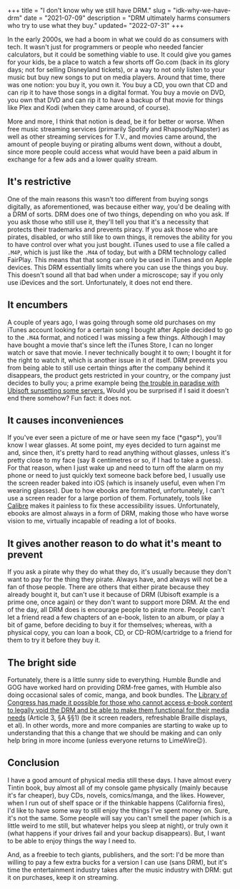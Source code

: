 +++
title = "I don't know why we still have DRM."
slug = "idk-why-we-have-drm"
date = "2021-07-09"
description = "DRM ultimately harms consumers who try to use what they buy."
updated= "2022-07-31"
+++

In the early 2000s, we had a boom in what we could do as consumers with tech. It wasn't just for programmers or people who needed fancier calculators, but it could be something viable to use. It could give you games for your kids, be a place to watch a few shorts off Go.com (back in its glory days; not for selling Disneyland tickets), or a way to not only listen to your music but buy new songs to put on media players. Around that time, there was one notion: you buy it, you own it. You buy a CD, you own that CD and can rip it to have those songs in a digital format. You buy a movie on DVD, you own that DVD and can rip it to have a backup of that movie for things like Plex and Kodi (when they came around, of course).

More and more, I think that notion is dead, be it for better or worse. When free music streaming services (primarily Spotify and Rhapsody/Napster) as well as other streaming services for T.V., and movies came around, the amount of people buying or pirating albums went down, without a doubt, since more people could access what would have been a paid album in exchange for a few ads and a lower quality stream.

## It's restrictive
One of the main reasons this wasn't too different from buying songs digitally, as aforementioned, was because either way, you'd be dealing with a DRM of sorts. DRM does one of two things, depending on who you ask. If you ask those who still use it, they'll tell you that it's a necessity that protects their trademarks and prevents piracy. If you ask those who are pirates, disabled, or who still like to own things, it removes the ability for you to have control over what you just bought. iTunes used to use a file called a `.M4P`, which is just like the `.M4A` of today, but with a DRM technology called FairPlay. This means that that song can only be used in iTunes and on Apple devices. This DRM essentially limits where you can use the things you buy. This doesn't sound all that bad when under a microscope; say if you only use iDevices and the sort. Unfortunately, it does not end there.

## It encumbers
A couple of years ago, I was going through some old purchases on my iTunes account looking for a certain song I bought after Apple decided to go to the `.M4A` format, and noticed I was missing a few things. Although I may have bought a movie that's since left the iTunes Store, I can no longer watch or save that movie. I never technically bought it to own; I bought it for the right to watch it, which is another issue in it of itself. DRM prevents you from being able to still use certain things after the company behind it disappears, the product gets restricted in your country, or the company just decides to bully you; a prime example being [the trouble in paradise with Ubisoft sunsetting some servers.](https://kotaku.com/ubisoft-screws-up-drm-servers-then-somehow-makes-thing-1847232712) Would you be surprised if I said it doesn't end there somehow? Fun fact: it does not.

## It causes inconveniences
If you've ever seen a picture of me or have seen my face (\*gasp\*), you'll know I wear glasses. At some point, my eyes decided to turn against me and, since then, it's pretty hard to read anything without glasses, unless it's pretty close to my face (say 8 centimetres or so, if I had to take a guess). For that reason, when I just wake up and need to turn off the alarm on my phone or need to just quickly text someone back before bed, I usually use the screen reader baked into iOS (which is insanely useful, even when I'm wearing glasses). Due to how ebooks are formatted, unfortunately, I can't use a screen reader for a large portion of them. Fortunately, tools like [Calibre](https://calibre-ebook.com/) makes it painless to fix these accessibility issues. Unfortunately, ebooks are almost always in a form of DRM, making those who have worse vision to me, virtually incapable of reading a lot of books.

## It gives another reason to do what it's meant to prevent
If you ask a pirate why they do what they do, it's usually because they don't want to pay for the thing they pirate. Always have, and always will not be a fan of those people. There are others that either pirate because they already bought it, but can't use it because of DRM (Ubisoft example is a prime one, once again) or they don't want to support more DRM. At the end of the day, all DRM does is encourage people to pirate more. People can't let a friend read a few chapters of an e-book, listen to an album, or play a bit of game, before deciding to buy it for themselves; whereas, with a physical copy, you can loan a book, CD, or CD-ROM/cartridge to a friend for them to try it before they buy it.

## The bright side
Fortunately, there is a little sunny side to everything. Humble Bundle and GOG have worked hard on providing DRM-free games, with Humble also doing occasional sales of comic, manga, and book bundles. The [Library of Congress has made it possible for those who cannot access e-book content to legally void the DRM and be able to make them functional for their media needs](https://www.federalregister.gov/documents/2018/10/26/2018-23241/exemption-to-prohibition-on-circumvention-of-copyright-protection-systems-for-access-control) (Article 3, §A §§1) (be it screen readers, refreshable Braille displays, et al). In other words, more and more companies are starting to wake up to understanding that this a change that we should be making and can only help bring in more income (unless everyone returns to LimeWire:wink:).

## Conclusion
I have a good amount of physical media still these days. I have almost every Tintin book, buy almost all of my console game physically (mainly because it's far cheaper), buy CDs, novels, comics/manga, and the likes. However, when I run out of shelf space or if the thinkable happens (California fires), I'd like to have some way to still enjoy the things I've spent money on. Sure, it's not the same. Some people will say you can't smell the paper (which is a little weird to me still, but whatever helps you sleep at night), or truly own it (what happens if your drives fail and your backup disappears). But, I want to be able to enjoy things the way I need to.

And, as a freebie to tech giants, publishers, and the sort: I'd be more than willing to pay a few extra bucks for a version I can use (sans DRM), but it's time the entertainment industry takes after the music industry with DRM: gut it on purchases, keep it on streaming.

